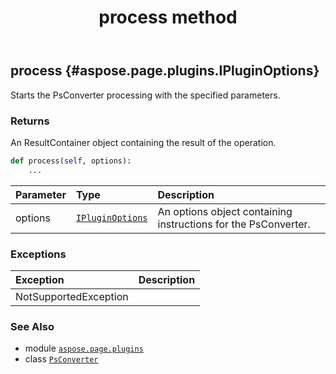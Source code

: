 ﻿---
title: process method
second_title: Aspose.Page for Python via .NET API References
description: 
type: docs
weight: 20
url: /python-net/aspose.page.plugins/psconverter/process/
is_root: false
---

## process {#aspose.page.plugins.IPluginOptions}

Starts the PsConverter processing with the specified parameters.


### Returns 


An ResultContainer object containing the result of the operation.


```python
def process(self, options):
    ...
```


| Parameter | Type | Description |
| :- | :- | :- |
| options | [`IPluginOptions`](/page/python-net/aspose.page.plugins/ipluginoptions) | An options object containing instructions for the PsConverter. |
### Exceptions
| Exception | Description |
| :- | :- |
| NotSupportedException |  |





### See Also
* module [`aspose.page.plugins`](../../)
* class [`PsConverter`](/page/python-net/aspose.page.plugins/psconverter)
